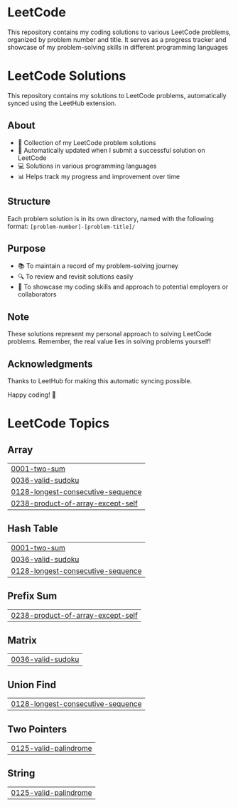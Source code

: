 # LeetCode
This repository contains my coding solutions to various LeetCode problems, organized by problem number and title. It serves as a progress tracker and showcase of my problem-solving skills in different programming languages
# LeetCode Solutions

This repository contains my solutions to LeetCode problems, automatically synced using the LeetHub extension.

## About

- 🧠 Collection of my LeetCode problem solutions
- 🤖 Automatically updated when I submit a successful solution on LeetCode
- 💻 Solutions in various programming languages
- 📊 Helps track my progress and improvement over time

## Structure

Each problem solution is in its own directory, named with the following format:
`[problem-number]-[problem-title]/`

## Purpose

- 📚 To maintain a record of my problem-solving journey
- 🔍 To review and revisit solutions easily
- 🌟 To showcase my coding skills and approach to potential employers or collaborators

## Note

These solutions represent my personal approach to solving LeetCode problems. Remember, the real value lies in solving problems yourself!

## Acknowledgments

Thanks to LeetHub for making this automatic syncing possible.

Happy coding! 🚀

<!---LeetCode Topics Start-->
# LeetCode Topics
## Array
|  |
| ------- |
| [0001-two-sum](https://github.com/prashanthbaskar97/LeetCode/tree/master/0001-two-sum) |
| [0036-valid-sudoku](https://github.com/prashanthbaskar97/LeetCode/tree/master/0036-valid-sudoku) |
| [0128-longest-consecutive-sequence](https://github.com/prashanthbaskar97/LeetCode/tree/master/0128-longest-consecutive-sequence) |
| [0238-product-of-array-except-self](https://github.com/prashanthbaskar97/LeetCode/tree/master/0238-product-of-array-except-self) |
## Hash Table
|  |
| ------- |
| [0001-two-sum](https://github.com/prashanthbaskar97/LeetCode/tree/master/0001-two-sum) |
| [0036-valid-sudoku](https://github.com/prashanthbaskar97/LeetCode/tree/master/0036-valid-sudoku) |
| [0128-longest-consecutive-sequence](https://github.com/prashanthbaskar97/LeetCode/tree/master/0128-longest-consecutive-sequence) |
## Prefix Sum
|  |
| ------- |
| [0238-product-of-array-except-self](https://github.com/prashanthbaskar97/LeetCode/tree/master/0238-product-of-array-except-self) |
## Matrix
|  |
| ------- |
| [0036-valid-sudoku](https://github.com/prashanthbaskar97/LeetCode/tree/master/0036-valid-sudoku) |
## Union Find
|  |
| ------- |
| [0128-longest-consecutive-sequence](https://github.com/prashanthbaskar97/LeetCode/tree/master/0128-longest-consecutive-sequence) |
## Two Pointers
|  |
| ------- |
| [0125-valid-palindrome](https://github.com/prashanthbaskar97/LeetCode/tree/master/0125-valid-palindrome) |
## String
|  |
| ------- |
| [0125-valid-palindrome](https://github.com/prashanthbaskar97/LeetCode/tree/master/0125-valid-palindrome) |
<!---LeetCode Topics End-->